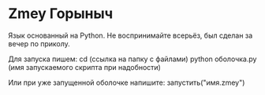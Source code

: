 # Zmey Горыныч
Язык основанный на Python. Не воспринимайте всерьёз, был сделан за вечер по приколу.

Для запуска пишем:
cd (ссылка на папку с файлами)
python оболочка.py (имя запускаемого скрипта при надобности)

Или при уже запущенной оболочке напишите:
запустить("имя.zmey")
